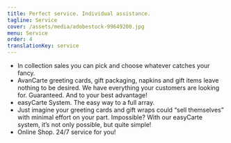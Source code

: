 ```yaml
---
title: Perfect service. Individual assistance.
tagline: Service
cover: /assets/media/adobestock-99649200.jpg
menu: Service
order: 4
translationKey: service
---
```

- In collection sales you can pick and choose whatever catches your fancy.
- AvanCarte greeting cards, gift packaging, napkins and gift items leave nothing to be desired. We have everything your customers are looking for. Guaranteed. And to your best advantage!
- easyCarte System. The easy way to a full array.
- Just imagine your greeting cards and gift wraps could “sell themselves” with minimal effort on your part. Impossible? With our easyCarte system, it’s not only possible, but quite simple!
- Online Shop. 24/7 service for you!
